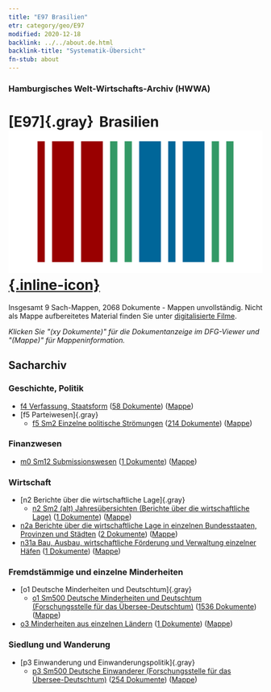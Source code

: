 ```yaml
---
title: "E97 Brasilien"
etr: category/geo/E97
modified: 2020-12-18
backlink: ../../about.de.html
backlink-title: "Systematik-Übersicht"
fn-stub: about
---
```


### Hamburgisches Welt-Wirtschafts-Archiv (HWWA)
# [E97]{.gray}&#8201; Brasilien&#160; [![Wikidata item](/images/Wikidata-logo.svg){.inline-icon}](http://www.wikidata.org/entity/Q155)




Insgesamt 9 Sach-Mappen, 2068 Dokumente - Mappen unvollständig.
Nicht als Mappe aufbereitetes Material finden Sie unter [digitalisierte Filme](/film/h1_sh).

_Klicken Sie "(xy Dokumente)" für die Dokumentanzeige im DFG-Viewer und "(Mappe)" für Mappeninformation._

## Sacharchiv




### Geschichte, Politik

- [f4 Verfassung, Staatsform](../../../subject/about.de.html#f4) (<a href="https://dfg-viewer.de/show/?tx_dlf[id]=https://pm20.zbw.eu/mets/sh/1416xx/141697/1443xx/144355/public.mets.de.xml" target="_blank">58 Dokumente</a>) ([Mappe](http://purl.org/pressemappe20/folder/sh/141697,144355))
- [f5 Parteiwesen]{.gray}
  - [f5 Sm2 Einzelne politische Strömungen](../../../subject/about.de.html#f5_Sm2) (<a href="https://dfg-viewer.de/show/?tx_dlf[id]=https://pm20.zbw.eu/mets/sh/1416xx/141697/1444xx/144400/public.mets.de.xml" target="_blank">214 Dokumente</a>) ([Mappe](http://purl.org/pressemappe20/folder/sh/141697,144400))

### Finanzwesen

  - [m0 Sm12 Submissionswesen](../../../subject/about.de.html#m0_Sm12) (<a href="https://dfg-viewer.de/show/?tx_dlf[id]=https://pm20.zbw.eu/mets/sh/1416xx/141697/1449xx/144923/public.mets.de.xml" target="_blank">1 Dokumente</a>) ([Mappe](http://purl.org/pressemappe20/folder/sh/141697,144923))

### Wirtschaft

- [n2 Berichte über die wirtschaftliche Lage]{.gray}
  - [n2 Sm2 (alt) Jahresübersichten (Berichte über die wirtschaftliche Lage)](../../../subject/about.de.html#n2_Sm2_(alt)) (<a href="https://dfg-viewer.de/show/?tx_dlf[id]=https://pm20.zbw.eu/mets/sh/1416xx/141697/1449xx/144974/public.mets.de.xml" target="_blank">1 Dokumente</a>) ([Mappe](http://purl.org/pressemappe20/folder/sh/141697,144974))
- [n2a Berichte über die wirtschaftliche Lage in einzelnen Bundesstaaten, Provinzen und Städten](../../../subject/about.de.html#n2a) (<a href="https://dfg-viewer.de/show/?tx_dlf[id]=https://pm20.zbw.eu/mets/sh/1416xx/141697/1450xx/145026/public.mets.de.xml" target="_blank">2 Dokumente</a>) ([Mappe](http://purl.org/pressemappe20/folder/sh/141697,145026))
- [n31a Bau, Ausbau, wirtschaftliche Förderung und Verwaltung einzelner Häfen](../../../subject/about.de.html#n31a) (<a href="https://dfg-viewer.de/show/?tx_dlf[id]=https://pm20.zbw.eu/mets/sh/1416xx/141697/1455xx/145565/public.mets.de.xml" target="_blank">1 Dokumente</a>) ([Mappe](http://purl.org/pressemappe20/folder/sh/141697,145565))

### Fremdstämmige und einzelne Minderheiten

- [o1 Deutsche Minderheiten und Deutschtum]{.gray}
  - [o1 Sm500 Deutsche Minderheiten und Deutschtum (Forschungsstelle für das Übersee-Deutschtum)](../../../subject/about.de.html#o1_Sm500) (<a href="https://dfg-viewer.de/show/?tx_dlf[id]=https://pm20.zbw.eu/mets/sh/1416xx/141697/1459xx/145911/public.mets.de.xml" target="_blank">1536 Dokumente</a>) ([Mappe](http://purl.org/pressemappe20/folder/sh/141697,145911))
- [o3 Minderheiten aus einzelnen Ländern](../../../subject/about.de.html#o3) (<a href="https://dfg-viewer.de/show/?tx_dlf[id]=https://pm20.zbw.eu/mets/sh/1416xx/141697/1822xx/182220/public.mets.de.xml" target="_blank">1 Dokumente</a>) ([Mappe](http://purl.org/pressemappe20/folder/sh/141697,182220))

### Siedlung und Wanderung

- [p3 Einwanderung und Einwanderungspolitik]{.gray}
  - [p3 Sm500 Deutsche Einwanderer (Forschungsstelle für das Übersee-Deutschtum)](../../../subject/about.de.html#p3_Sm500) (<a href="https://dfg-viewer.de/show/?tx_dlf[id]=https://pm20.zbw.eu/mets/sh/1416xx/141697/1459xx/145921/public.mets.de.xml" target="_blank">254 Dokumente</a>) ([Mappe](http://purl.org/pressemappe20/folder/sh/141697,145921))


